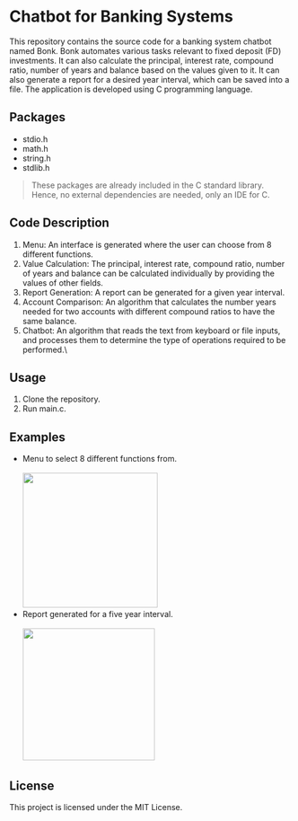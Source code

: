 # Chatbot for Banking Systems
This repository contains the source code for a banking system chatbot named Bonk. Bonk automates various tasks relevant to fixed deposit (FD) investments. It can also calculate the principal, interest rate, compound ratio, number of years and balance based on the values given to it. It can also generate a report for a desired year interval, which can be saved into a file. The application is developed using C programming language.
## Packages
- stdio.h
- math.h
- string.h
- stdlib.h
> These packages are already included in the C standard library. Hence, no external dependencies are needed, only an IDE for C.
## Code Description
1. Menu: An interface is generated where the user can choose from 8 different functions.
2. Value Calculation: The principal, interest rate, compound ratio, number of years and balance can be calculated individually by providing the values of other fields.
3. Report Generation: A report can be generated for a given year interval.
4. Account Comparison: An algorithm that calculates the number years needed for two accounts with different compound ratios to have the same balance.
5. Chatbot: An algorithm that reads the text from keyboard or file inputs, and processes them to determine the type of operations required to be performed.\
## Usage
1. Clone the repository.
2. Run main.c.
## Examples
- Menu to select 8 different functions from.
<br><br><img src="https://github.com/julianganjs/banking-system-chatbot/assets/127673790/e0cc7fc2-255d-42ad-b6b4-2d9fd8f0bfa1" height="240"><br>
- Report generated for a five year interval.
<br><br><img src="https://github.com/julianganjs/banking-system-chatbot/assets/127673790/4287d254-0043-4550-a2d4-e82ed884e8c3" height="235"><br>



## License
This project is licensed under the MIT License.
